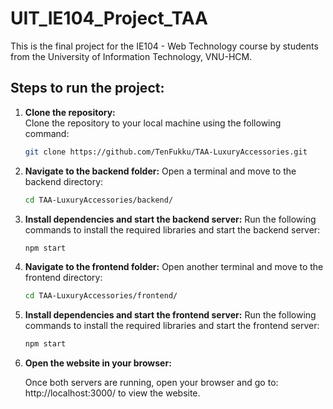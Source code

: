 # UIT_IE104_Project_TAA  

This is the final project for the IE104 - Web Technology course by students from the University of Information Technology, VNU-HCM.  

## Steps to run the project:  

1. **Clone the repository:**  
   Clone the repository to your local machine using the following command:  
   ```bash
   git clone https://github.com/TenFukku/TAA-LuxuryAccessories.git
   
2. **Navigate to the backend folder:**
   Open a terminal and move to the backend directory:
   ```bash
   cd TAA-LuxuryAccessories/backend/

3. **Install dependencies and start the backend server:**
   Run the following commands to install the required libraries and start the backend server:
   ```bash
   npm start

4. **Navigate to the frontend folder:**
   Open another terminal and move to the frontend directory:
   ```bash
   cd TAA-LuxuryAccessories/frontend/

5. **Install dependencies and start the frontend server:**
   Run the following commands to install the required libraries and start the frontend server:
   ```bash
   npm start

6. **Open the website in your browser:**

   Once both servers are running, open your browser and go to:
   http://localhost:3000/ to view the website.
